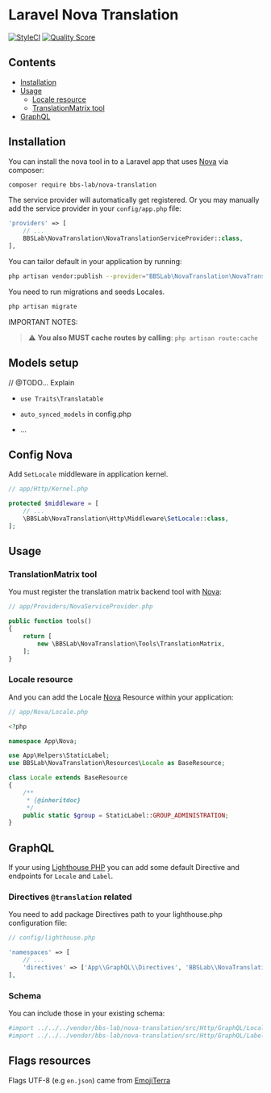 # Laravel Nova Translation

[![StyleCI](https://styleci.io/repos/221661972/shield)](https://styleci.io/repos/221661972)
[![Quality Score](https://img.shields.io/scrutinizer/g/bbs-lab/nova-translation.svg?style=flat-square)](https://scrutinizer-ci.com/g/bbs-lab/nova-translation)

## Contents

- [Installation](#installation)
- [Usage](#usage)
    - [Locale resource](#locale-resource)
    - [TranslationMatrix tool](#translationmatrix-tool)
- [GraphQL](#graphql)

## Installation

You can install the nova tool in to a Laravel app that uses [Nova](https://nova.laravel.com) via composer:


``` bash
composer require bbs-lab/nova-translation
```

The service provider will automatically get registered. Or you may manually add the service provider in your `config/app.php` file:

```php
'providers' => [
    // ...
    BBSLab\NovaTranslation\NovaTranslationServiceProvider::class,
],
```

You can tailor default in your application by running:

```bash
php artisan vendor:publish --provider="BBSLab\NovaTranslation\NovaTranslationServiceProvider::class"
```

You need to run migrations and seeds Locales.

```bash
php artisan migrate
```

IMPORTANT NOTES:

> :warning: **You also MUST cache routes by calling**: `php artisan route:cache`

## Models setup

// @TODO... Explain 

 * `use Traits\Translatable`
 
 * `auto_synced_models` in config.php
 
 * ...
 
## Config Nova

Add `SetLocale` middleware in application kernel.

```php
// app/Http/Kernel.php

protected $middleware = [
    // ...
    \BBSLab\NovaTranslation\Http\Middleware\SetLocale::class,
];
```

## Usage

### TranslationMatrix tool

You must register the translation matrix backend tool with [Nova](https://nova.laravel.com):

```php
// app/Providers/NovaServiceProvider.php

public function tools()
{
    return [
        new \BBSLab\NovaTranslation\Tools\TranslationMatrix,
    ];
}
```

### Locale resource

And you can add the Locale [Nova](https://nova.laravel.com) Resource within your application:

```php
// app/Nova/Locale.php

<?php

namespace App\Nova;

use App\Helpers\StaticLabel;
use BBSLab\NovaTranslation\Resources\Locale as BaseResource;

class Locale extends BaseResource
{
    /**
     * {@inheritdoc}
     */
    public static $group = StaticLabel::GROUP_ADMINISTRATION;
}
```

## GraphQL

If your using [Lighthouse PHP](https://lighthouse-php.com) you can add some default Directive and endpoints for `Locale` and `Label`.

### Directives `@translation` related

You need to add package Directives path to your lighthouse.php configuration file:

```php
// config/lighthouse.php

'namespaces' => [
    // ...
    'directives' => ['App\\GraphQL\\Directives', 'BBSLab\\NovaTranslation\\GraphQL\\Directives'],
],
```

### Schema

You can include those in your existing schema:

```graphql
#import ../../../vendor/bbs-lab/nova-translation/src/Http/GraphQL/Locale/*.graphql
#import ../../../vendor/bbs-lab/nova-translation/src/Http/GraphQL/Label/*.graphql
```

## Flags resources

Flags UTF-8 (e.g `en.json`) came from [EmojiTerra](https://emojiterra.com/flags/)
